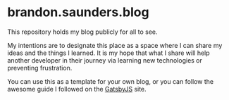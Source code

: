 # brandon.saunders.blog
This repository holds my blog publicly for all to see.

My intentions are to designate this place as a space where I can share my ideas and the things I learned. It is my 
hope that what I share will help another developer in their journey via learning new technologies or preventing frustration.

You can use this as a template for your own blog, or you can follow the awesome guide I followed on the 
[GatsbyJS](https://www.gatsbyjs.org/blog/2017-07-19-creating-a-blog-with-gatsby/) site.

